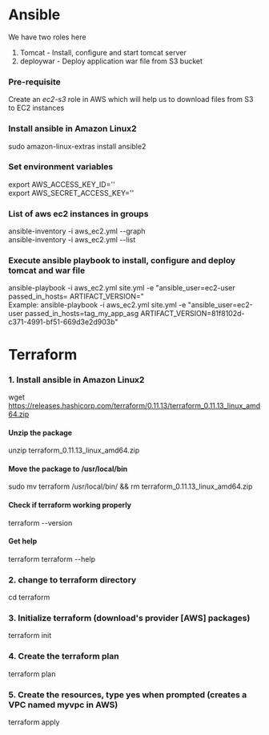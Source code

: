 # Ansible
  We have two roles here
  1. Tomcat - Install, configure and start tomcat server 
  2. deploywar - Deploy application war file from S3 bucket
  
### Pre-requisite
  Create an *ec2-s3* role in AWS which will help us to download files from S3 to EC2 instances
  
### Install ansible in Amazon Linux2
  sudo amazon-linux-extras install ansible2

### Set environment variables
  export AWS_ACCESS_KEY_ID='<AWS ACCESS KEY>' </br>
  export AWS_SECRET_ACCESS_KEY='<AWS SECRET ACCESS KEY>'

### List of aws ec2 instances in groups
  ansible-inventory -i aws_ec2.yml --graph </br>
  ansible-inventory -i aws_ec2.yml --list

### Execute ansible playbook to install, configure and deploy tomcat and war file 
  ansible-playbook -i aws_ec2.yml site.yml -e "ansible_user=ec2-user passed_in_hosts=<host or group name> ARTIFACT_VERSION=<path of the file in s3 bucket>" </br>
  Example: ansible-playbook -i aws_ec2.yml site.yml -e "ansible_user=ec2-user passed_in_hosts=tag_my_app_asg ARTIFACT_VERSION=81f8102d-c371-4991-bf51-669d3e2d903b"
  
# Terraform

### 1. Install ansible in Amazon Linux2
wget https://releases.hashicorp.com/terraform/0.11.13/terraform_0.11.13_linux_amd64.zip
 
#### Unzip the package
unzip terraform_0.11.13_linux_amd64.zip
 
#### Move the package to /usr/local/bin
sudo mv terraform /usr/local/bin/ && rm terraform_0.11.13_linux_amd64.zip
 
#### Check if terraform working properly
terraform --version
 
#### Get help
terraform
terraform <command> --help

### 2. change to terraform directory
cd terraform

### 3. Initialize terraform (download's provider [AWS] packages)
terraform init
 
### 4. Create the terraform plan
terraform plan
 
### 5. Create the resources, type yes when prompted (creates a VPC named myvpc in AWS)
terraform apply
